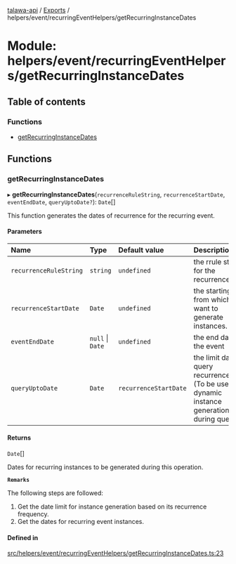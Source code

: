 [talawa-api](../README.md) / [Exports](../modules.md) / helpers/event/recurringEventHelpers/getRecurringInstanceDates

# Module: helpers/event/recurringEventHelpers/getRecurringInstanceDates

## Table of contents

### Functions

- [getRecurringInstanceDates](helpers_event_recurringEventHelpers_getRecurringInstanceDates.md#getrecurringinstancedates)

## Functions

### getRecurringInstanceDates

▸ **getRecurringInstanceDates**(`recurrenceRuleString`, `recurrenceStartDate`, `eventEndDate`, `queryUptoDate?`): `Date`[]

This function generates the dates of recurrence for the recurring event.

#### Parameters

| Name | Type | Default value | Description |
| :------ | :------ | :------ | :------ |
| `recurrenceRuleString` | `string` | `undefined` | the rrule string for the recurrenceRule. |
| `recurrenceStartDate` | `Date` | `undefined` | the starting date from which we want to generate instances. |
| `eventEndDate` | ``null`` \| `Date` | `undefined` | the end date of the event |
| `queryUptoDate` | `Date` | `recurrenceStartDate` | the limit date to query recurrenceRules (To be used for dynamic instance generation during queries). |

#### Returns

`Date`[]

Dates for recurring instances to be generated during this operation.

**`Remarks`**

The following steps are followed:
1. Get the date limit for instance generation based on its recurrence frequency.
2. Get the dates for recurring event instances.

#### Defined in

[src/helpers/event/recurringEventHelpers/getRecurringInstanceDates.ts:23](https://github.com/adi790uu/talawa-api/blob/b1ec05b/src/helpers/event/recurringEventHelpers/getRecurringInstanceDates.ts#L23)
